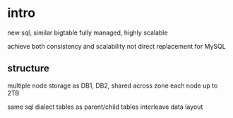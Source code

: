 # intro
new sql, similar bigtable
fully managed, highly scalable

achieve both consistency and scalability
not direct replacement for MySQL

## structure
multiple node
storage as DB1, DB2, shared across zone
each node up to 2TB

same sql dialect
tables as parent/child tables
interleave data layout



